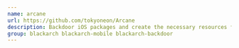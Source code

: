 ```yaml
---
name: arcane
url: https://github.com/tokyoneon/Arcane
description: Backdoor iOS packages and create the necessary resources for APT repositories.
group: blackarch blackarch-mobile blackarch-backdoor
---
```

